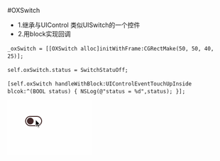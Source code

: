 #OXSwitch
* 1.继承与UIControl 类似UISwitch的一个控件
* 2.用block实现回调

`_oxSwitch = [[OXSwitch alloc]initWithFrame:CGRectMake(50, 50, 40, 25)];`

`self.oxSwitch.status = SwitchStatuOff;`

`[self.oxSwitch handleWithBlock:UIControlEventTouchUpInside blcok:^(BOOL status) {
    NSLog(@"status = %d",status);
}];`

![image](https://github.com/h5865885/OXSwitch/blob/master/switch.gif)   
